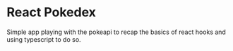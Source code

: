 # React Pokedex

Simple app playing with the pokeapi to recap the basics of react hooks and using typescript to do so.

